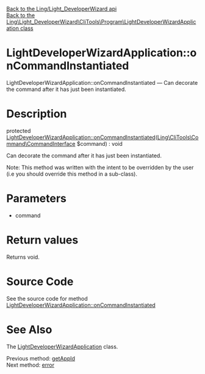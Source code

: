 [Back to the Ling/Light_DeveloperWizard api](https://github.com/lingtalfi/Light_DeveloperWizard/blob/master/doc/api/Ling/Light_DeveloperWizard.md)<br>
[Back to the Ling\Light_DeveloperWizard\CliTools\Program\LightDeveloperWizardApplication class](https://github.com/lingtalfi/Light_DeveloperWizard/blob/master/doc/api/Ling/Light_DeveloperWizard/CliTools/Program/LightDeveloperWizardApplication.md)


LightDeveloperWizardApplication::onCommandInstantiated
================



LightDeveloperWizardApplication::onCommandInstantiated — Can decorate the command after it has just been instantiated.




Description
================


protected [LightDeveloperWizardApplication::onCommandInstantiated](https://github.com/lingtalfi/Light_DeveloperWizard/blob/master/doc/api/Ling/Light_DeveloperWizard/CliTools/Program/LightDeveloperWizardApplication/onCommandInstantiated.md)([Ling\CliTools\Command\CommandInterface](https://github.com/lingtalfi/CliTools/blob/master/doc/api/Ling/CliTools/Command/CommandInterface.md) $command) : void




Can decorate the command after it has just been instantiated.

Note: This method was written with the intent to be overridden by the user (i.e you should override this method in a sub-class).



Parameters
================


- command

    


Return values
================

Returns void.








Source Code
===========
See the source code for method [LightDeveloperWizardApplication::onCommandInstantiated](https://github.com/lingtalfi/Light_DeveloperWizard/blob/master/CliTools/Program/LightDeveloperWizardApplication.php#L68-L78)


See Also
================

The [LightDeveloperWizardApplication](https://github.com/lingtalfi/Light_DeveloperWizard/blob/master/doc/api/Ling/Light_DeveloperWizard/CliTools/Program/LightDeveloperWizardApplication.md) class.

Previous method: [getAppId](https://github.com/lingtalfi/Light_DeveloperWizard/blob/master/doc/api/Ling/Light_DeveloperWizard/CliTools/Program/LightDeveloperWizardApplication/getAppId.md)<br>Next method: [error](https://github.com/lingtalfi/Light_DeveloperWizard/blob/master/doc/api/Ling/Light_DeveloperWizard/CliTools/Program/LightDeveloperWizardApplication/error.md)<br>

